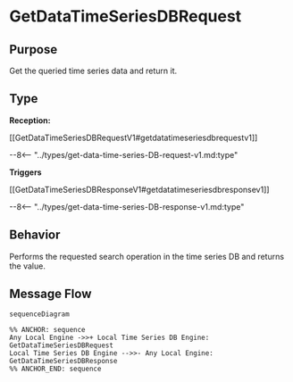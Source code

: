 <div class="message" markdown>


# GetDataTimeSeriesDBRequest

## Purpose

<!-- --8<-- [start:purpose] -->
Get the queried time series data and return it. 
<!-- --8<-- [end:purpose] -->

## Type

<!-- --8<-- [start:type] -->
**Reception:**

[[GetDataTimeSeriesDBRequestV1#getdatatimeseriesdbrequestv1]]

--8<-- "../types/get-data-time-series-DB-request-v1.md:type"

**Triggers**

[[GetDataTimeSeriesDBResponseV1#getdatatimeseriesdbresponsev1]]

--8<-- "../types/get-data-time-series-DB-response-v1.md:type"

<!-- --8<-- [end:type] -->

## Behavior

<!-- --8<-- [start:behavior] -->
Performs the requested search operation in the time series DB and returns the value.
<!-- --8<-- [end:behavior] -->


## Message Flow

<!-- --8<-- [start:messages] -->
```mermaid
sequenceDiagram

%% ANCHOR: sequence
Any Local Engine ->>+ Local Time Series DB Engine: GetDataTimeSeriesDBRequest
Local Time Series DB Engine -->>- Any Local Engine: GetDataTimeSeriesDBResponse
%% ANCHOR_END: sequence
```

<!-- --8<-- [end:messages] -->

</div>